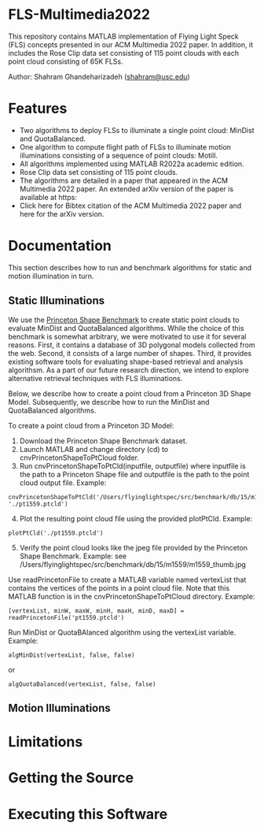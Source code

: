 # FLS-Multimedia2022
This repository contains MATLAB implementation of Flying Light Speck (FLS) concepts presented in our ACM Multimedia 2022 paper.  In addition, it includes the Rose Clip data set consisting of 115 point clouds with each point cloud consisting of 65K FLSs.  

Author:  Shahram Ghandeharizadeh (shahram@usc.edu)

# Features

  * Two algorithms to deploy FLSs to illuminate a single point cloud:  MinDist and QuotaBalanced.
  * One algorithm to compute flight path of FLSs to illuminate motion illuminations consisting of a sequence of point clouds:  Motill.
  * All algorithms implemented using MATLAB R2022a academic edition. 
  * Rose Clip data set consisting of 115 point clouds.
  * The algorithms are detailed in a paper that appeared in the ACM Multimedia 2022 paper.  An extended arXiv version of the paper is available at https:
  * Click here for Bibtex citation of the ACM Multimedia 2022 paper and here for the arXiv version.

# Documentation

This section describes how to run and benchmark algorithms for static and motion illumination in turn.

## Static Illuminations

We use the [Princeton Shape Benchmark](https://shape.cs.princeton.edu/benchmark/) to create static point clouds to evaluate MinDist and QuotaBalanced algorithms.  While the choice of this benchmark is somewhat arbitrary, we were motivated to use it for several reasons.  First, it contains a database of 3D polygonal models collected from the web.  Second, it consists of a large number of shapes.  Third, it provides existing software tools for evaluating shape-based retrieval and analysis algorithsm.  As a part of our future research direction, we intend to explore alternative retrieval techniques with FLS illuminations.  

Below, we describe how to create a point cloud from a Princeton 3D Shape Model.  Subsequently, we describe how to run the MinDist and QuotaBalanced algorithms. 

To create a point cloud from a Princeton 3D Model:
1. Download the Princeton Shape Benchmark dataset.
2. Launch MATLAB and change directory (cd) to cnvPrincetonShapeToPtCloud folder.
3. Run cnvPrincetonShapeToPtCld(inputfile, outputfile) where inputfile is the path to a Princeton Shape file and outputfile is the path to the point cloud output file.  Example:  
```
cnvPrincetonShapeToPtCld('/Users/flyinglightspec/src/benchmark/db/15/m1559/m1559.off', './pt1559.ptcld')
```
4. Plot the resulting point cloud file using the provided plotPtCld.  Example:  
```
plotPtCld('./pt1559.ptcld')
```
5. Verify the point cloud looks like the jpeg file provided by the Princeton Shape Benchmark.  Example:  see /Users/flyinglightspec/src/benchmark/db/15/m1559/m1559_thumb.jpg

Use readPrincetonFile to create a MATLAB variable named vertexList that contains the vertices of the points in a point cloud file.  Note that this MATLAB function is in the cnvPrincetonShapeToPtCloud directory.  Example:  
```
[vertexList, minW, maxW, minH, maxH, minD, maxD] = readPrincetonFile('pt1559.ptcld')
```

Run MinDist or QuotaBAlanced algorithm using the vertexList variable. Example:  
```
algMinDist(vertexList, false, false) 
```
or 
```
algQuotaBalanced(vertexList, false, false)
```


## Motion Illuminations

# Limitations

# Getting the Source

# Executing this Software
